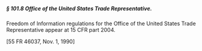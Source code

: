 ##### § 101.8 Office of the United States Trade Representative. #####

Freedom of Information regulations for the Office of the United States Trade Representative appear at 15 CFR part 2004.

[55 FR 46037, Nov. 1, 1990]